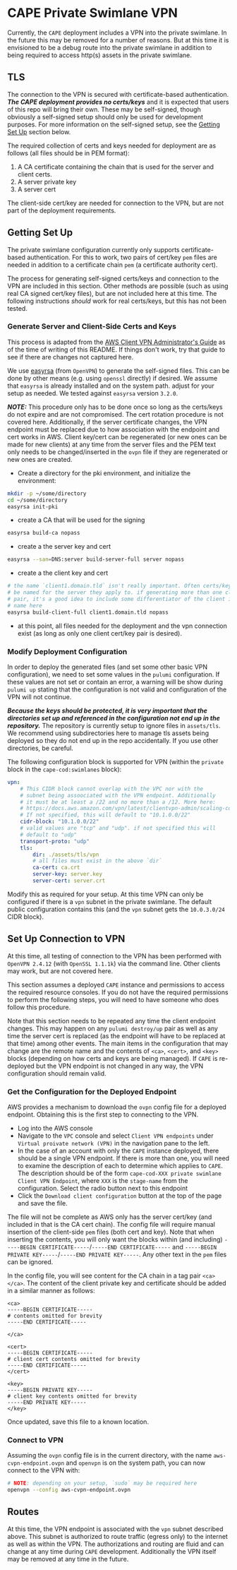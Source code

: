 # CAPE Private Swimlane VPN

Currently, the `CAPE` deployment includes a VPN into the private swimlane. In
the future this may be removed for a number of reasons. But at this time it is
envisioned to be a debug route into the private swimlane in addition to being
required to access http(s) assets in the private swimlane.

## TLS

The connection to the VPN is secured with certificate-based authentication.
**_The CAPE deployment provides no certs/keys_** and it is expected that users
of this repo will bring their own. These may be self-signed, though obviously a
self-signed setup should only be used for development purposes. For more
information on the self-signed setup, see the [Getting Set Up](#getting-set-up)
section below.

The required collection of certs and keys needed for deployment are as follows
(all files should be in PEM format):

1. A CA certificate containing the chain that is used for the server and client
   certs.
1. A server private key
1. A server cert

The client-side cert/key are needed for connection to the VPN, but are not part
of the deployment requirements.

## Getting Set Up

The private swimlane configuration currently only supports certificate-based
authentication. For this to work, two pairs of cert/key `pem` files are needed
in addition to a certificate chain `pem` (a certificate authority cert).

The process for generating self-signed certs/keys and connection to the VPN are
included in this section. Other methods are possible (such as using real CA
signed cert/key files), but are not included here at this time. The following
instructions _should_ work for real certs/keys, but this has not been tested.

### Generate Server and Client-Side Certs and Keys

This process is adapted from the
[AWS Client VPN Administrator's Guide](https://docs.aws.amazon.com/vpn/latest/clientvpn-admin/client-auth-mutual-enable.html)
as of the time of writing of this README. If things don't work, try that guide
to see if there are changes not captured here.

We use [easyrsa](https://github.com/OpenVPN/easy-rsa) (from `OpenVPN`) to
generate the self-signed files. This can be done by other means (e.g. using
`openssl` directly) if desired. We assume that `easyrsa` is already installed
and on the system path. adjust for your setup as needed. We tested against
`easyrsa` version `3.2.0`.

**_NOTE:_** This procedure only has to be done once so long as the certs/keys do
not expire and are not compromised. The cert rotation procedure is not covered
here. Additionally, if the server certificate changes, the VPN endpoint must be
replaced due to how association with the endpoint and cert works in AWS. Client
key/cert can be regenerated (or new ones can be made for new clients) at any
time from the server files and the PEM text only needs to be changed/inserted in
the `ovpn` file if they are regenerated or new ones are created.

-   Create a directory for the pki environment, and initialize the environment:

```bash
mkdir -p ~/some/directory
cd ~/some/directory
easyrsa init-pki
```

-   create a CA that will be used for the signing

```bash
easyrsa build-ca nopass
```

-   create a the server key and cert

```bash
easyrsa --san=DNS:server build-server-full server nopass
```

-   create a the client key and cert

```bash
# the name `client1.domain.tld` isn't really important. Often certs/keys will
# be named for the server they apply to. if generating more than one client
# pair, it's a good idea to include some differentiator of the client in the
# name here
easyrsa build-client-full client1.domain.tld nopass
```

-   at this point, all files needed for the deployment and the vpn connection
    exist (as long as only one client cert/key pair is desired).

### Modify Deployment Configuration

In order to deploy the generated files (and set some other basic VPN
configuration), we need to set some values in the `pulumi` configuration. If
these values are not set or contain an error, a warning will be show during
`pulumi up` stating that the configuration is not valid and configuration of the
VPN will not continue.

**_Because the keys should be protected, it is very important that the
directories set up and referenced in the configuration not end up in the
repository._** The repository is currently setup to ignore files in
`assets/tls`. We recommend using subdirectories here to manage tls assets being
deployed so they do not end up in the repo accidentally. If you use other
directories, be careful.

The following configuration block is supported for VPN (within the `private`
block in the `cape-cod:swimlanes` block):

```yaml
vpn:
    # This CIDR block cannot overlap with the VPC nor with the
    # subnet being assoociated with the VPN endpoint. Additionally
    # it must be at least a /22 and no more than a /12. More here:
    # https://docs.aws.amazon.com/vpn/latest/clientvpn-admin/scaling-considerations.html
    # If not specified, this will default to "10.1.0.0/22"
    cidr-block: "10.1.0.0/22"
    # valid values are "tcp" and "udp". if not specified this will
    # default to "udp"
    transport-proto: "udp"
    tls:
        dir: ./assets/tls/vpn
        # all files must exist in the above `dir`
        ca-cert: ca.crt
        server-key: server.key
        server-cert: server.crt
```

Modify this as required for your setup. At this time VPN can only be configured
if there is a `vpn` subnet in the private swimlane. The default public
configuration contains this (and the `vpn` subnet gets the `10.0.3.0/24` CIDR
block).

## Set Up Connection to VPN

At this time, all testing of connection to the VPN has been performed with
`OpenVPN 2.4.12` (with `OpenSSL 1.1.1k`) via the command line. Other clients may
work, but are not covered here.

This section assumes a deployed `CAPE` instance and permissions to access the
required resource consoles. If you do not have the required permissions to
perform the following steps, you will need to have someone who does follow this
procedure.

Note that this section needs to be repeated any time the client endpoint
changes. This may happen on any `pulumi destroy/up` pair as well as any time the
server cert is replaced (as the endpoint will have to be replaced at that time)
among other events. The main items in the configuration that may change are the
remote name and the contents of `<ca>`, `<cert>`, and `<key>` blocks (depending
on how certs and keys are being managed). If `CAPE` is re-deployed but the VPN
endpoint is not changed in any way, the VPN configuration should remain valid.

### Get the Configuration for the Deployed Endpoint

AWS provides a mechanism to download the `ovpn` config file for a deployed
endpoint. Obtaining this is the first step to connecting to the VPN.

-   Log into the AWS console
-   Navigate to the `VPC` console and select `Client VPN endpoints` under
    `Virtual proivate network (VPN)` in the navigation pane to the left.
-   In the case of an account with only the `CAPE` instance deployed, there
    should be a single VPN endpoint. If there is more than one, you will need to
    examine the description of each to determine which applies to `CAPE`. The
    description should be of the form
    `cape-cod-XXX private swimlane Client VPN Endpoint`, where `XXX` is the
    `stage-name` from the configuration. Select the radio button next to this
    endpoint
-   Click the `Download client configuration` button at the top of the page and
    save the file.

The file will not be complete as AWS only has the server cert/key (and included
in that is the CA cert chain). The config file will require manual insertion of
the client-side `pem` files (both cert and key). Note that when inserting the
contents, you will only want the blocks within (and including)
`-----BEGIN CERTIFICATE-----`/`-----END CERTIFICATE-----` and
`-----BEGIN PRIVATE KEY-----`/`-----END PRIVATE KEY-----`. Any other text in the
`pem` files can be ignored.

In the config file, you will see content for the CA chain in a tag pair
`<ca></ca>`. The content of the client private key and certificate should be
added in a similar manner as follows:

```
<ca>
-----BEGIN CERTIFICATE-----
# contents omitted for brevity
-----END CERTIFICATE-----

</ca>

<cert>
-----BEGIN CERTIFICATE-----
# client cert contents omitted for brevity
-----END CERTIFICATE-----
</cert>

<key>
-----BEGIN PRIVATE KEY-----
# client key contents omitted for brevity
-----END PRIVATE KEY-----
</key>
```

Once updated, save this file to a known location.

### Connect to VPN

Assuming the `ovpn` config file is in the current directory, with the name
`aws-cvpn-endpoint.ovpn` and `openvpn` is on the system path, you can now
connect to the VPN with:

```bash
# NOTE: depending on your setup, `sudo` may be required here
openvpn --config aws-cvpn-endpoint.ovpn
```

## Routes

At this time, the VPN endpoint is associated with the `vpn` subnet described
above. This subnet is authorized to route traffic (egress only) to the internet
as well as within the VPN. The authorizations and routing are fluid and can
change at any time during `CAPE` development. Additionally the VPN itself may be
removed at any time in the future.
